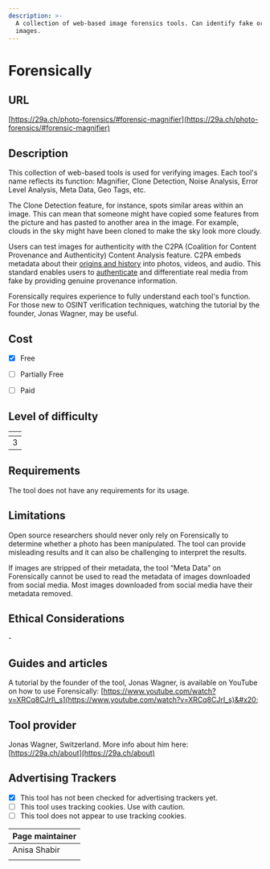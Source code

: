 ```yaml
---
description: >-
  A collection of web-based image forensics tools. Can identify fake or doctored
  images.
---
```


# Forensically

## URL

[https://29a.ch/photo-forensics/#forensic-magnifier](https://29a.ch/photo-forensics/#forensic-magnifier)

## Description

This collection of web-based tools is used for verifying images. Each tool's name reflects its function: Magnifier, Clone Detection, Noise Analysis, Error Level Analysis, Meta Data, Geo Tags, etc.&#x20;

The Clone Detection feature, for instance, spots similar areas within an image. This can mean that someone might have copied some features from the picture and has pasted to another area in the image. For example, clouds in the sky might have been cloned to make the sky look more cloudy.

Users can test images for authenticity with the C2PA (Coalition for Content Provenance and Authenticity) Content Analysis feature. C2PA embeds metadata about their [origins and history](https://c2pa.org/) into photos, videos, and audio. This standard enables users to [authenticate](https://www.bbc.co.uk/rd/blog/2024-03-c2pa-verification-news-journalism-credentials) and differentiate real media from fake by providing genuine provenance information.

Forensically requires experience to fully understand each tool's function. For those new to OSINT verification techniques, watching the tutorial by the founder, Jonas Wagner, may be useful.

## Cost

* [x] Free
* [ ] Partially Free
* [ ] Paid



## Level of difficulty

<table><thead><tr><th data-type="rating" data-max="5"></th></tr></thead><tbody><tr><td>3</td></tr></tbody></table>

## Requirements

The tool does not have any requirements for its usage.

## Limitations

Open source researchers should never only rely on Forensically to determine whether a photo has been manipulated. The tool can provide misleading results and it can also be challenging to interpret the results.&#x20;

If images are stripped of their metadata, the tool “Meta Data” on Forensically cannot be used to read the metadata of images downloaded from social media. Most images downloaded from social media have their metadata removed.

## Ethical Considerations

\-

## Guides and articles

A tutorial by the founder of the tool, Jonas Wagner, is available on YouTube on how to use Forensically: [https://www.youtube.com/watch?v=XRCq8CJrI\_s](https://www.youtube.com/watch?v=XRCq8CJrI_s)&#x20;

## Tool provider

Jonas Wagner, Switzerland. More info about him here: [https://29a.ch/about](https://29a.ch/about)

## Advertising Trackers

* [x] This tool has not been checked for advertising trackers yet.
* [ ] This tool uses tracking cookies. Use with caution.
* [ ] This tool does not appear to use tracking cookies.

| Page maintainer |
| --------------- |
| Anisa Shabir    |
|                 |

